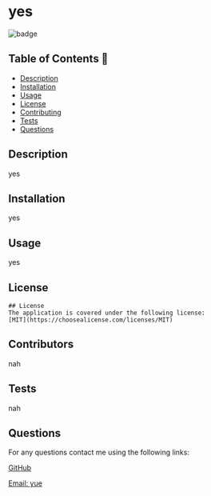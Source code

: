 # yes

  ![badge](https://img.shields.io/badge/License-MIT-blue.svg)

  ## Table of Contents 📖
  * [Description](#description)
  * [Installation](#installation)
  * [Usage](#usage)
  * [License](#license)
  * [Contributing](#contributing)
  * [Tests](#tests)
  * [Questions](#questions)

  ## Description

  yes

  ## Installation

  yes

  ## Usage 

  yes
  
  ## License 

  
    ## License
    The application is covered under the following license:
    [MIT](https://choosealicense.com/licenses/MIT)
      
  
  ## Contributors
  
  nah

  ## Tests

  nah

  ## Questions
  For any questions contact me using the following links:

  [GitHub](https://github.com/kitasauce)
  
  [Email: yue](mailto:yue)